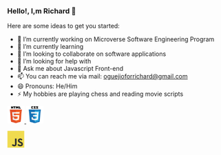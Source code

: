### Hello!, I,m Richard 👋

Here are some ideas to get you started:

- 🔭 I’m currently working on Microverse Software Engineering Program
- 🌱 I’m currently learning 
- 👯 I’m looking to collaborate on software applications
- 🤔 I’m looking for help with
- 💬 Ask me about Javascript Front-end 
- 📫 You can reach me via mail: oguejioforrichard@gmail.com
- 😄 Pronouns: He/Him
- ⚡ My hobbies are playing chess and reading movie scripts
<p align="left">
    <a href="https://www.w3.org/html/" target="_blank"> <img src="https://raw.githubusercontent.com/devicons/devicon/master/icons/html5/html5-original-wordmark.svg" alt="html5" width="40" height="40"/> </a>
    <a href="https://www.w3schools.com/css/" target="_blank"> <img src="https://raw.githubusercontent.com/devicons/devicon/master/icons/css3/css3-original-wordmark.svg" alt="css3" width="40" height="40"/> </a>

  <a href="https://developer.mozilla.org/en-US/docs/Web/JavaScript" target="_blank"> <img src="https://raw.githubusercontent.com/devicons/devicon/master/icons/javascript/javascript-original.svg" alt="javascript" width="40" height="40"/> </a>
    </p>
